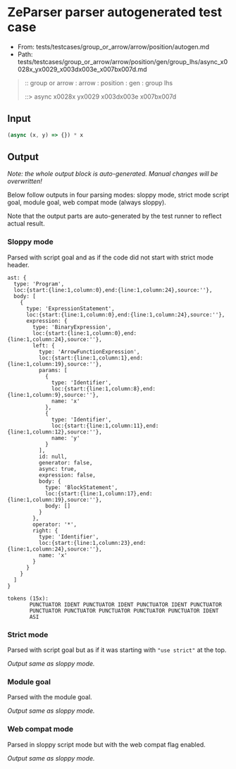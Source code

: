 # ZeParser parser autogenerated test case

- From: tests/testcases/group_or_arrow/arrow/position/autogen.md
- Path: tests/testcases/group_or_arrow/arrow/position/gen/group_lhs/async_x0028x_yx0029_x003dx003e_x007bx007d.md

> :: group or arrow : arrow : position : gen : group lhs
>
> ::> async x0028x yx0029 x003dx003e x007bx007d

## Input


`````js
(async (x, y) => {}) * x
`````

## Output

_Note: the whole output block is auto-generated. Manual changes will be overwritten!_

Below follow outputs in four parsing modes: sloppy mode, strict mode script goal, module goal, web compat mode (always sloppy).

Note that the output parts are auto-generated by the test runner to reflect actual result.

### Sloppy mode

Parsed with script goal and as if the code did not start with strict mode header.

`````
ast: {
  type: 'Program',
  loc:{start:{line:1,column:0},end:{line:1,column:24},source:''},
  body: [
    {
      type: 'ExpressionStatement',
      loc:{start:{line:1,column:0},end:{line:1,column:24},source:''},
      expression: {
        type: 'BinaryExpression',
        loc:{start:{line:1,column:0},end:{line:1,column:24},source:''},
        left: {
          type: 'ArrowFunctionExpression',
          loc:{start:{line:1,column:1},end:{line:1,column:19},source:''},
          params: [
            {
              type: 'Identifier',
              loc:{start:{line:1,column:8},end:{line:1,column:9},source:''},
              name: 'x'
            },
            {
              type: 'Identifier',
              loc:{start:{line:1,column:11},end:{line:1,column:12},source:''},
              name: 'y'
            }
          ],
          id: null,
          generator: false,
          async: true,
          expression: false,
          body: {
            type: 'BlockStatement',
            loc:{start:{line:1,column:17},end:{line:1,column:19},source:''},
            body: []
          }
        },
        operator: '*',
        right: {
          type: 'Identifier',
          loc:{start:{line:1,column:23},end:{line:1,column:24},source:''},
          name: 'x'
        }
      }
    }
  ]
}

tokens (15x):
       PUNCTUATOR IDENT PUNCTUATOR IDENT PUNCTUATOR IDENT PUNCTUATOR
       PUNCTUATOR PUNCTUATOR PUNCTUATOR PUNCTUATOR PUNCTUATOR IDENT
       ASI
`````

### Strict mode

Parsed with script goal but as if it was starting with `"use strict"` at the top.

_Output same as sloppy mode._

### Module goal

Parsed with the module goal.

_Output same as sloppy mode._

### Web compat mode

Parsed in sloppy script mode but with the web compat flag enabled.

_Output same as sloppy mode._
